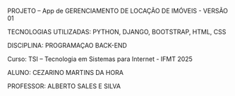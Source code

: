 PROJETO – App de GERENCIAMENTO DE LOCAÇÃO DE IMÓVEIS  - VERSÃO 01

TECNOLOGIAS UTILIZADAS: PYTHON, DJANGO, BOOTSTRAP, HTML, CSS

DISCIPLINA: PROGRAMAÇAO BACK-END 

Curso: TSI – Tecnologia em Sistemas para Internet - IFMT 2025

ALUNO: CEZARINO MARTINS DA HORA

PROFESSOR: ALBERTO SALES E SILVA


